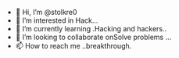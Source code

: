 -  👋 Hi, I’m @stolkre0
- 👀 I’m interested in Hack...
- 🌱 I’m currently learning .Hacking and hackers..
- 💞️ I’m looking to collaborate onSolve problems ...
- 📫 How to reach me ..breakthrough.

<!---
stolkre0/stolkre0 is a ✨ special ✨ repository because its `README.md` (this file) appears on your GitHub profile.
You can click the Preview link to take a look at your changes.
--->
